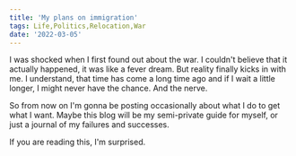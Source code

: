 ```yaml
---
title: 'My plans on immigration'
tags: Life,Politics,Relocation,War
date: '2022-03-05'
---
```

I was shocked when I first found out about the war. I couldn't believe that it actually happened, it was like a fever dream. But reality finally kicks in with me. I understand, that time has come a long time ago and if I wait a little longer, I might never have the chance. And the nerve.

So from now on I'm gonna be posting occasionally about what I do to get what I want. Maybe this blog will be my semi-private guide for myself, or just a journal of my failures and successes.

If you are reading this, I'm surprised.
